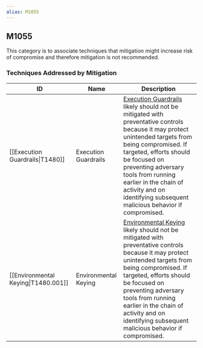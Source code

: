 ```yaml
---
alias: M1055
---
```


## M1055

This category is to associate techniques that mitigation might increase risk of compromise and therefore mitigation is not recommended.


### Techniques Addressed by Mitigation

| ID | Name | Description |
| --- | --- | --- |
| [[Execution Guardrails\|T1480]] | Execution Guardrails | [Execution Guardrails](https://attack.mitre.org/techniques/T1480) likely should not be mitigated with preventative controls because it may protect unintended targets from being compromised. If targeted, efforts should be focused on preventing adversary tools from running earlier in the chain of activity and on identifying subsequent malicious behavior if compromised. |
| [[Environmental Keying\|T1480.001]] | Environmental Keying | [Environmental Keying](https://attack.mitre.org/techniques/T1480/001) likely should not be mitigated with preventative controls because it may protect unintended targets from being compromised. If targeted, efforts should be focused on preventing adversary tools from running earlier in the chain of activity and on identifying subsequent malicious behavior if compromised. |
